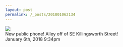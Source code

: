 ```yaml
---
layout: post
permalink: /_posts/201801062134
---
```


<img src="/images/blog/169412201984.jpg"/>
<div class="caption">New public phone! Alley off of SE Killingsworth Street!

 </div>

<div id="footer">
<span id="timestamp"> January 6th, 2018 9:34pm </span>
</div>

